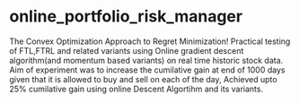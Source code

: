 # online_portfolio_risk_manager
The Convex Optimization Approach to Regret Minimization!
Practical testing of FTL,FTRL and related variants using Online gradient descent algorithm(and momentum based variants) on real time historic stock data.
Aim of experiment was to increase the cumilative gain at end of 1000 days given that it is allowed to buy and sell on each of the day, Achieved upto 25% cumilative gain using online Descent Algortihm and its variants. 
